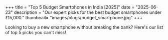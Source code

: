 
+++
title = "Top 5 Budget Smartphones in India [2025]"
date = "2025-06-23"
description = "Our expert picks for the best budget smartphones under ₹15,000."
thumbnail= "images/blogs/budget_smartphone.jpg"
+++

Looking to buy a new smartphone without breaking the bank? Here's our list of top 5 picks you can't miss!


